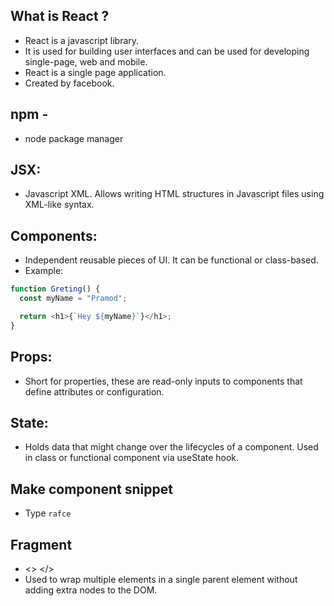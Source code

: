 ## What is React ?

- React is a javascript library.
- It is used for building user interfaces and can be used for developing single-page, web and mobile.
- React is a single page application.
- Created by facebook.

## npm -

- node package manager

## JSX:

- Javascript XML. Allows writing HTML structures in Javascript files using XML-like syntax.

## Components:

- Independent reusable pieces of UI. It can be functional or class-based.
- Example:

```js
function Greting() {
  const myName = "Pramod";

  return <h1>{`Hey ${myName}`}</h1>;
}
```

## Props:

- Short for properties, these are read-only inputs to components that define attributes or configuration.

## State:

- Holds data that might change over the lifecycles of a component. Used in class or functional component via useState hook.

## Make component snippet

- Type `rafce`

## Fragment
- <> </>
- Used to wrap multiple elements in a single parent element without adding extra nodes to the DOM.
        
    
  